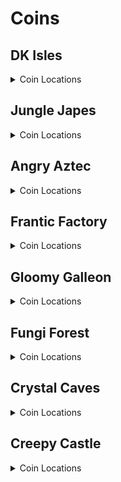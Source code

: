 # Coins 

## DK Isles
<details>
<summary>Coin Locations</summary>

<details>
<summary>Training Grounds</summary>

| Name | Amount | Logic |
| ---- | ------ | ----- |
| Around tree by training barrels | 4 |  | 
| On left treetop by Cranky's | 2 |  | 
| On right treetop by Cranky's | 2 |  | 
| On cliff top by Cranky's | 3 |  | 
| Bottom of the pool | 3 | l.swim | 
| Banana hoard | 4 | l.vines or l.CanMoonkick() | 
| Rear Tunnel | 3 |  | 
</details>
<details>
<summary>Treehouse</summary>

| Name | Amount | Logic |
| ---- | ------ | ----- |
| In tire in DK's house | 2 |  | 
| By the door in DK's house | 3 |  | 
</details>
<details>
<summary>Isles</summary>

| Name | Amount | Logic |
| ---- | ------ | ----- |
| On beach, in corner by path to Aztec lobby | 3 |  | 
| In water below waterfall | 5 | l.swim | 
| On top of tree between Japes Lobby and Fungi cannon | 3 |  | 
| On slope on path to Aztec lobby | 3 |  | 
| At the bottom of Aztec steps | 5 |  | 
| In little alcove in DK's ear in front of Aztec lobby | 3 |  | 
| On top of Aztec lobby | 4 |  | 
| On top of K. Lumsy's prison | 4 | ( (l.hasMoveSwitchsanity(Switches.IslesMonkeyport) and ((l.istiny and l.twirl) or (l.settings.damage_amount != DamageAmount.ohko))) or ((l.settings.open_lobbies or Events.GalleonKeyTurnedIn in l.Events) and Events.IslesDiddyBarrelSpawn in l.Events and l.isdiddy and l.jetpack) or ( (l.settings.open_lobbies or Events.AztecKeyTurnedIn in l.Events) and (l.isdonkey and l.settings.krusha_kong != Kongs.donkey and (l.settings.damage_amount != DamageAmount.ohko)) or (l.istiny and l.twirl) ) ) | 
| On top of Fungi lobby | 3 |  | 
| Hanging off the edge behind Fungi lobby | 3 |  | 
| Around palm tree on lone fairy island | 5 |  | 
| By main warps | 5 |  | 
| Back of Fairy Isle | 3 |  | 
| Back of Krem Isle, near propellors | 3 |  | 
| Behind pillar on path to Factory lobby | 3 |  | 
| Around pillar behind Factory lobby | 5 |  | 
| To the right of the staircase to Factory lobby | 3 |  | 
| Around Saxophone pad | 4 |  | 
</details>
<details>
<summary>Banana Fairy Room</summary>

| Name | Amount | Logic |
| ---- | ------ | ----- |
| On lilypads in front pools | 4 |  | 
| On lilypads in back pools | 4 |  | 
</details>
<details>
<summary>Isles Snide Room</summary>

| Name | Amount | Logic |
| ---- | ------ | ----- |
| To the right of Snide's | 3 |  | 
| To the left of Snide's | 3 |  | 
</details>
<details>
<summary>KLumsy</summary>

| Name | Amount | Logic |
| ---- | ------ | ----- |
| Around a candle to the left | 4 |  | 
| Around a candle to the right | 4 |  | 
</details>
<details>
<summary>Jungle Japes Lobby</summary>

| Name | Amount | Logic |
| ---- | ------ | ----- |
| Next to Japes lobby entrance | 3 |  | 
| Next to a torch on the left | 3 |  | 
</details>
<details>
<summary>Angry Aztec Lobby</summary>

| Name | Amount | Logic |
| ---- | ------ | ----- |
| Around the front pillar | 4 |  | 
| Around the back pillar | 4 |  | 
| On the left stairs | 3 |  | 
| In the back room (left) | 3 | l.hasMoveSwitchsanity(Switches.IslesAztecLobbyFeather, False) or l.phasewalk | 
| In the back room (right) | 3 | l.hasMoveSwitchsanity(Switches.IslesAztecLobbyFeather, False) or l.phasewalk | 
</details>
<details>
<summary>Frantic Factory Lobby</summary>

| Name | Amount | Logic |
| ---- | ------ | ----- |
| In tag barrel corner | 3 |  | 
| On top level in corner | 3 | ((l.grab and l.donkey) or (l.advanced_platforming and (l.isdiddy or l.istiny or l.ischunky))) | 
| On top level at the end | 3 | ((l.grab and l.donkey) or (l.advanced_platforming and (l.isdiddy or l.istiny or l.ischunky))) | 
</details>
<details>
<summary>Gloomy Galleon Lobby</summary>

| Name | Amount | Logic |
| ---- | ------ | ----- |
| In water on left side | 3 |  | 
| On left side | 3 |  | 
| On right side | 3 |  | 
| Around golden banana | 3 | l.swim and ((l.mini and l.twirl and l.tiny and l.CanSlamSwitch(Levels.GloomyGalleon, 2) and l.chunky) or l.CanPhaseswim()) and (not l.IsLavaWater() or l.Melons >= 3) | 
</details>
<details>
<summary>Fungi Forest Lobby</summary>

| Name | Amount | Logic |
| ---- | ------ | ----- |
| On wooden box | 3 |  | 
| On flour bag | 2 |  | 
| On metal box | 3 |  | 
| In corner by B. Locker | 3 |  | 
</details>
<details>
<summary>Crystal Caves Lobby</summary>

| Name | Amount | Logic |
| ---- | ------ | ----- |
| Around blue switch | 4 |  | 
| Beyond wall to lava GB | 3 | (l.punch and l.chunky) or l.phasewalk or l.ledgeclip | 
| Around Lanky blueprint room | 5 | (l.punch and l.chunky) or l.phasewalk or l.ledgeclip | 
| Near left ledge | 3 |  | 
</details>
<details>
<summary>Creepy Castle Lobby</summary>

| Name | Amount | Logic |
| ---- | ------ | ----- |
| Around entrance | 5 |  | 
| In alcove to the right | 2 |  | 
| In alcove to the left | 2 |  | 
| On top of center piece | 3 | l.chunky and l.barrels and l.islanky and l.balloon | 
| On wooden posts | 2 |  | 
</details>
<details>
<summary>Hideout Helm Lobby</summary>

| Name | Amount | Logic |
| ---- | ------ | ----- |
| Around Gorilla Gone pad | 4 |  | 
</details>
</details>

## Jungle Japes
<details>
<summary>Coin Locations</summary>

<details>
<summary>Jungle Japes</summary>

| Name | Amount | Logic |
| ---- | ------ | ----- |
| Next to the DK portal | 3 |  | 
| Next to the bush to the right | 3 |  | 
| Next to the bush to the left | 3 |  | 
| In the first tunnel to the left | 3 |  | 
| In the Diddy GB cave room around a torch | 3 |  | 
| In the first tunnel past peanut gate to the left | 3 |  | 
| Around far W1 | 3 |  | 
| Around low W2 | 3 |  | 
| Against wall near W1 and W2 | 3 |  | 
| Against wall between W1W2 and underground | 3 |  | 
| Around Chunky underground entrance | 4 |  | 
| In corner behind W3 beehive side | 3 |  | 
| Against wall across from DK's kasplat alcove | 3 |  | 
| Against wall across from Tiny's kasplat alcove | 3 |  | 
| In front of each feather switch | 2 |  | 
| Around W5 in beehive area | 4 |  | 
| On left log in beehive area | 5 |  | 
| On right log in beehive area | 5 |  | 
| To the right of the beehive | 3 |  | 
| To the left of the beehive | 3 |  | 
| Beehive area around front big tree | 4 |  | 
| Beehive area around left big tree | 4 |  | 
| Beehive area around back big tree | 4 |  | 
| Beehive area around right big tree | 4 |  | 
| On riverbed near tag barrel | 3 | l.swim | 
| In front of Tiny's caged GB | 3 |  | 
| Against wall to the right near Painting room | 3 |  | 
| In corner behind W3 painting room side | 3 |  | 
| Around middle tree tag barrel side | 4 |  | 
| In front of Diddy's caged GB | 3 |  | 
| Around tree in front of Snide's | 4 |  | 
| In front of Chunky's caged GB | 3 |  | 
| On slope between Snide's and mountain | 5 |  | 
| Behind melon crate | 3 |  | 
| On slope between mountain and Diddy cage | 3 |  | 
| Around tree in front of Diddy's cage | 4 |  | 
| In front of T&S portal near Diddy kasplat | 3 |  | 
| In pit near Diddy kasplat | 3 |  | 
| Around tunnel W4 | 3 |  | 
| Around small torch in W4 tunnel | 4 |  | 
| Around small torch near Lanky kasplat | 3 |  | 
| Against right wall in Lanky kasplat room | 3 |  | 
| Against left wall in Lanky kasplat room | 3 |  | 
| On top of right slippery slope | 3 | l.handstand | 
| Around Tiny hut | 4 |  | 
| Around Lanky hut | 4 |  | 
| Around Donkey hut | 4 |  | 
| Around Diddy hut | 4 |  | 
| Around Cranky W4 | 3 |  | 
| Around far tree in Cranky area | 4 |  | 
| In front of Rambi gate | 4 |  | 
| Around melon crate in boulder room | 3 |  | 
| Around torch near fairy room | 3 |  | 
| Around torch in fairy room | 3 |  | 
| Left side of fairy room | 4 |  | 
| Right side of fairy room | 3 |  | 
| Around torch in the middle of fairy room on water surface | 4 |  | 
| Near entrance portal | 3 |  | 
| Main Area Underwater (1) | 3 | l.swim | 
| Around the Baboon Blast Pad | 3 | l.vines or l.CanMoonkick() | 
| Start of first tunnel | 3 |  | 
| Diddy Cavern (1) | 3 |  | 
| Fairy Pool | 5 | l.swim | 
| Near Rambi Box | 3 | l.hasMoveSwitchsanity(Switches.JapesRambi, False) or l.phasewalk | 
| Diddy Cavern (2) | 3 |  | 
| Near Diddy Kasplat | 3 |  | 
| Near Tiny Kasplat | 3 |  | 
| In between the vines near Diddy Kasplat | 1 | l.vines | 
| Near DK Kasplat | 3 |  | 
| Cannon Path | 2 |  | 
| Near Lanky Kasplat | 3 |  | 
| Main Area Underwater (2) | 2 | l.swim | 
| Main Area Underwater (3) | 3 | l.swim | 
| Behind the stump | 3 |  | 
| On top of the mountain | 5 |  | 
| Near Snide's HQ | 5 |  | 
</details>
<details>
<summary>Japes Under Ground</summary>

| Name | Amount | Logic |
| ---- | ------ | ----- |
| Right side towards the end of the cave | 3 |  | 
| Left side towards the end of the cave | 3 |  | 
| Around center platform | 3 |  | 
| Behind Entrance Cannon | 3 |  | 
| Near Underground Reward | 3 | (l.vines and l.pineapple and l.ischunky) or l.phasewalk | 
</details>
<details>
<summary>Japes Lanky Cave</summary>

| Name | Amount | Logic |
| ---- | ------ | ----- |
| Next to entrance | 3 |  | 
| On Pegs | 2 |  | 
</details>
<details>
<summary>Japes Mountain</summary>

| Name | Amount | Logic |
| ---- | ------ | ----- |
| On right minecart near entrance | 3 |  | 
| In treadmills room front left corner | 2 | l.CanSlamSwitch(Levels.JungleJapes, 1) or l.phasewalk | 
| On coal pile in second room | 1 |  | 
| Behind a barrel near the HI-LO Machine | 1 | (l.charge and l.isdiddy) or l.phasewalk | 
| Under the Conveyors | 1 | (l.CanSlamSwitch(Levels.JungleJapes, 1) and l.isdiddy) or l.phasewalk | 
| On the bridge | 1 |  | 
| On a coal stack | 1 |  | 
</details>
<details>
<summary>Japes Tiny Hive</summary>

| Name | Amount | Logic |
| ---- | ------ | ----- |
| Behind Door 1 | 2 |  | 
| Around final room | 4 | l.CanSlamSwitch(Levels.JungleJapes, 1) or l.phasewalk or l.generalclips | 
| Behind Door 2 | 2 | ((l.CanSlamSwitch(Levels.JungleJapes, 1) and (l.saxophone or l.oranges)) or l.phasewalk or l.generalclips) and l.istiny | 
</details>
<details>
<summary>Japes Baboon Blast</summary>

| Name | Amount | Logic |
| ---- | ------ | ----- |
| Between cannons in the Baboon Blast Course | 2 |  | 
</details>
</details>

## Angry Aztec
<details>
<summary>Coin Locations</summary>

<details>
<summary>Angry Aztec</summary>

| Name | Amount | Logic |
| ---- | ------ | ----- |
| In front of Chunky vase room door | 3 |  | 
| In front of Donkey kasplat room door | 3 |  | 
| Left side across the sand from Candy's store | 3 |  | 
| Right side of Candy's store | 3 |  | 
| Next to quicksand close to llama cage | 3 |  | 
| On gentle slope of llama cage | 4 |  | 
| Around Oasis W1 | 3 |  | 
| Each side of Tiny Temple stairs | 4 |  | 
| Behind guitar door | 2 |  | 
| On boulder switch | 4 |  | 
| Right side of Cranky's | 2 |  | 
| Against wall near Chunky bonus GB | 3 |  | 
| In shady corner to the right of Llama temple | 3 |  | 
| Around W4 by other warps | 3 |  | 
| Around W3 by warps | 3 |  | 
| Around rocketbarrel | 4 |  | 
| By quicksand near tower | 3 |  | 
| Behind tower | 3 |  | 
| On ramps on stairs leading to tower | 4 |  | 
| Middle of Snide's platform | 3 |  | 
| On corner of path near Snide's tag barrel | 3 |  | 
| Left wall by Funky's | 4 |  | 
| Left corner near quicksand by Llama temple | 3 |  | 
| Left of Llama temple stairs | 3 |  | 
| Right of Llama temple stairs | 3 |  | 
| Front of 5 door temple | 3 |  | 
| Top of 5 door temple side stairs | 2 |  | 
| On roof of 5 door temple | 3 | l.jetpack | 
| On roof of Llama Temple | 4 | l.jetpack | 
| Around far W5 | 4 |  | 
| Near Cranky's Lab | 4 |  | 
| Outside Funky's | 5 |  | 
| Around Oasis Warp 2 | 5 |  | 
| Under Snide's HQ Tag Barrel | 3 |  | 
| On posts near Llama | 2 |  | 
| At the end of the quicksand tunnel | 4 |  | 
| Around the Giant Boulder | 3 |  | 
| Around the Bonus Barrel Cage | 4 |  | 
| Vines near Snide's HQ | 4 | l.vines | 
| Around Hunky Chunky Barrel | 3 |  | 
| Behind 5-Door Temple | 3 |  | 
| Under Oasis Tag | 4 |  | 
| Around Totem W5 | 5 |  | 
| Around Tiny Temple | 4 |  | 
| Blueprint Cavern | 3 | (l.hasMoveSwitchsanity(Switches.AztecBlueprintDoor, False) or l.phasewalk) and ((l.strongKong and l.isdonkey) or (l.twirl and l.istiny)) | 
</details>
<details>
<summary>Aztec Baboon Blast</summary>

| Name | Amount | Logic |
| ---- | ------ | ----- |
| Inside the Baboon Blast Course | 3 |  | 
</details>
<details>
<summary>Aztec Chunky5DTemple</summary>

| Name | Amount | Logic |
| ---- | ------ | ----- |
| First Switch | 1 |  | 
| On torches | 2 | (l.pineapple and l.ischunky) or l.phasewalk | 
| On stairs | 3 | (l.pineapple and l.ischunky) or l.phasewalk | 
| Around the temple | 4 | (l.pineapple and l.ischunky) or l.phasewalk | 
</details>
<details>
<summary>Aztec Diddy5DTemple</summary>

| Name | Amount | Logic |
| ---- | ------ | ----- |
| Behind some pillars | 4 | (l.peanut and l.isdiddy) or l.phasewalk | 
| Dead Ends | 2 | (l.peanut and l.isdiddy) or l.phasewalk | 
</details>
<details>
<summary>Aztec Donkey5DTemple</summary>

| Name | Amount | Logic |
| ---- | ------ | ----- |
| Final pathway | 4 | (l.coconut and l.isdonkey) or l.phasewalk | 
| Near 2nd Switch | 2 | (l.coconut and l.isdonkey) or l.phasewalk | 
</details>
<details>
<summary>Aztec Lanky5DTemple</summary>

| Name | Amount | Logic |
| ---- | ------ | ----- |
| Starting Staircase | 2 | (l.grape and l.islanky) or l.phasewalk | 
| Final Corridors | 2 | (l.grape and l.islanky) or l.phasewalk | 
</details>
<details>
<summary>Aztec Tiny5DTemple</summary>

| Name | Amount | Logic |
| ---- | ------ | ----- |
| Fairy Side Room | 4 | (l.feather and l.istiny and l.mini) or l.phasewalk | 
| Other Side Room | 4 | (l.feather and l.istiny and l.mini) or l.phasewalk | 
| Under Feather Switches and at Dead Ends | 1 |  | 
| Under Feather Switches and at Dead Ends | 2 | (l.feather and l.istiny) or l.phasewalk | 
</details>
<details>
<summary>Aztec Llama Temple</summary>

| Name | Amount | Logic |
| ---- | ------ | ----- |
| Left Bannister | 5 |  | 
| Right Bannister | 5 |  | 
| Matching Game Room | 3 | (l.grape and l.islanky) or l.phasewalk | 
| Around the right lava room platform | 4 | (l.CanSlamSwitch(Levels.AngryAztec, 1) or (l.twirl and l.advanced_platforming)) and l.istiny | 
| Around the left lava room platform | 4 | (l.CanSlamSwitch(Levels.AngryAztec, 1) or (l.twirl and l.advanced_platforming)) and l.istiny | 
| Around Instrument Pad | 5 |  | 
| Near Tag Barrel | 3 |  | 
| Matching Game Room Vines | 2 | ((l.grape and l.islanky) or l.phasewalk) and l.vines | 
</details>
<details>
<summary>Aztec Tiny Temple</summary>

| Name | Amount | Logic |
| ---- | ------ | ----- |
| Around the torch in the starting area | 4 |  | 
| On frog ledge | 2 |  | 
| Around Lanky Pedestal | 8 |  | 
| On KONG Letters | 4 |  | 
| Underwater tunnels | 3 |  | 
| On Diddy's Guitar Pad | 1 | l.CanSlamSwitch(Levels.AngryAztec, 1) and l.isdiddy and l.peanut | 
| Around the Upper Lanky Pedestal | 4 |  | 
| Starting Corner (1) | 3 |  | 
| Starting Corner (2) | 3 |  | 
| Near Kong Cage | 5 |  | 
</details>
</details>

## Frantic Factory
<details>
<summary>Coin Locations</summary>

<details>
<summary>Frantic Factory</summary>

| Name | Amount | Logic |
| ---- | ------ | ----- |
| Near Portal | 4 |  | 
| Behind Lobby W1 | 2 |  | 
| Behind Lobby W2 | 2 |  | 
| On the Clock | 3 |  | 
| Around Lobby W3 | 3 |  | 
| Around the doorways in the Lobby | 4 |  | 
| Top window to Production Room | 3 |  | 
| Down Hatch | 3 |  | 
| Bottom of the Hatch Pole | 3 |  | 
| Corner of tunnel to Production Room | 3 |  | 
| On low boxes in lower Production Room | 4 |  | 
| On a pipe in lower Production Room | 3 |  | 
| On the spinning section in Lower Production Room | 4 |  | 
| On the boxes at the top of production Room | 2 |  | 
| Around the production room Simian Spring pad | 4 |  | 
| On various boxes around Production Room | 4 |  | 
| On the archway to Storage Room | 3 |  | 
| Around the BBlast pad | 4 |  | 
| Inbetween the storage room boxes | 2 |  | 
| Behind a storage room box | 1 |  | 
| On boxes near Cranky's Lab | 3 |  | 
| On boxes near Candy's Music Shop | 2 |  | 
| Behind some boxes near Cranky's | 1 |  | 
| Around the top of the pole to Arcade | 6 |  | 
| Arcade Room Poles | 4 |  | 
| On top of the Arcade Machine | 2 |  | 
| Snide Window | 3 |  | 
| Above the pole to Block Tower Room | 6 |  | 
| Behind some elevator blocks (1) | 3 |  | 
| On a box in Testing Room | 2 |  | 
| On some boxes near Funky's | 3 |  | 
| On block tower (1) | 3 | l.spring and l.isdiddy | 
| On block tower (2) | 3 | l.spring and l.isdiddy | 
| Near dartboard entry | 5 |  | 
| In Dartboard Mini Tunnel | 2 | (l.istiny and l.mini) or l.phasewalk | 
| In Dartboard Room | 4 | (l.istiny and l.mini) or l.phasewalk | 
| On the archway to R&D | 3 | (l.balloon or l.advanced_platforming) and l.islanky | 
| On the number game board | 4 |  | 
| Behind some elevator blocks (2) | 3 |  | 
| Around a light in R&D | 3 |  | 
| On a ledge in R&D | 4 |  | 
| In Piano Room | 3 | (l.trombone and l.islanky) or l.CanAccessRNDRoom() | 
| In Diddy R&D Room | 3 | (l.guitar and l.isdiddy) or l.CanAccessRNDRoom() | 
| In Chunky R&D Room | 4 | (l.punch and l.triangle and l.ischunky) or l.CanAccessRNDRoom() | 
| In Car Race Lobby | 6 |  | 
| On Power Shed Platform | 5 |  | 
| On spring small ledge | 3 | (l.spring and l.isdiddy) or l.phasewalk | 
| Around Snide's HQ W3 | 3 |  | 
| On steps near Block Tower | 3 |  | 
| Outside R&D Window | 3 |  | 
| Around Storage W1 | 5 |  | 
| Lower Production Room Window | 3 |  | 
| Above chute to Power Shed | 5 |  | 
| Around Hatch | 5 |  | 
| Around Tiny's Kasplat | 5 |  | 
| Around pole to Block Tower Room | 5 |  | 
| Above pole to Snide's HQ | 5 |  | 
| Around high W4 | 5 |  | 
| Below pole to R&D | 5 |  | 
| Above pole to R&D | 5 |  | 
| On elevators to upper production room | 3 |  | 
| Behind a box in Block Tower room | 4 |  | 
| Alcoves in Block Tower Room | 4 |  | 
| Around the spinning section in Production Room | 4 |  | 
| Under a grate in R&D | 4 | (l.grab and l.donkey) or l.CanAccessRNDRoom() | 
| Near Number Game | 3 |  | 
| Around Arcade Tunnel Bonus | 3 | (l.punch and l.ischunky) or l.phasewalk | 
| On boxes to Candy and Cranky | 3 |  | 
| Near Tiny Twirl Bonus | 3 | l.istiny and l.twirl | 
</details>
<details>
<summary>Factory Tiny Race</summary>

| Name | Amount | Logic |
| ---- | ------ | ----- |
| In Car Race | 3 |  | 
</details>
<details>
<summary>Factory Crusher</summary>

| Name | Amount | Logic |
| ---- | ------ | ----- |
| In the Crusher Room near the GB | 4 | (l.strongKong and l.isdonkey) or l.generalclips | 
| Crusher Start | 3 |  | 
</details>
<details>
<summary>Factory Power Hut</summary>

| Name | Amount | Logic |
| ---- | ------ | ----- |
| Inside the Power Hut | 3 |  | 
| On top of doorway | 1 |  | 
</details>
</details>

## Gloomy Galleon
<details>
<summary>Coin Locations</summary>

<details>
<summary>Gloomy Galleon</summary>

| Name | Amount | Logic |
| ---- | ------ | ----- |
| Corner of Lanky Slam Switch | 3 |  | 
| Around near W1 | 4 |  | 
| Around near W2 | 4 |  | 
| On top of GB Chest | 3 |  | 
| On top of headphones chest | 3 |  | 
| On top of fairy chest | 3 |  | 
| Around crossroads tag barrel | 4 |  | 
| On broken ship near Cranky's | 5 |  | 
| On Broken Ship railings | 6 |  | 
| Around Tiny's Kasplat | 6 |  | 
| Around the T&S Portal near Cranky | 2 |  | 
| Underneath Cranky's | 5 | (l.punch and l.chunky) or l.phasewalk or l.CanSkew(False) | 
| In the corner of the main room | 3 |  | 
| Near Tiny's Slam Switch | 3 |  | 
| Around 5-Door Ship Exterior | 4 |  | 
| Above W4 Platform | 4 |  | 
| Near the 2-Door Ship | 2 |  | 
| Above Candy's Platform | 4 |  | 
| Seal Race Entrance | 2 | Events.WaterRaised in l.Events | 
| Mech Fish Grate | 4 |  | 
| Near BBlast Pad | 4 |  | 
| Around DK's slam switch | 4 |  | 
| Around Lighthouse W5 | 4 |  | 
| Snide Alcove Edge | 5 |  | 
| Blueprint Water Alcove | 5 |  | 
| Lighthouse Underwater corner (Circle) | 3 |  | 
| Lighthouse Underwater corner (Stack) | 4 |  | 
| Mermaid Palace Roof | 2 |  | 
| On Mermaid Palace Shells | 5 |  | 
| Behind Enguarde Door | 3 | Events.LighthouseEnguarde in l.Events or l.CanPhaseswim() | 
| On Rafter near Funky's | 4 | Events.WaterRaised in l.Events or l.CanMoonkick() | 
| Around Cranky's Lab | 5 |  | 
| Tunnel to Chests Area | 3 |  | 
| Around Cactus | 4 |  | 
| On Seal Cage | 3 | l.jetpack and l.isdiddy | 
| Around Lighthouse W1 | 3 |  | 
| Behind Cannon Game Room gate | 3 |  | 
| Under Lighthouse Enguarde Crate | 3 |  | 
| Cannon Game Room Corner | 3 |  | 
| Inside Shipyard Chest (1) | 3 | Events.ShipyardEnguarde in l.Events or l.CanPhaseswim() | 
| Inside Shipyard Chest (2) | 3 | Events.ShipyardEnguarde in l.Events or l.CanPhaseswim() | 
| Inside Shipyard Chest (3) | 3 | Events.ShipyardEnguarde in l.Events or l.CanPhaseswim() | 
| Inside Shipyard Chest (4) | 3 | Events.ShipyardEnguarde in l.Events or l.CanPhaseswim() | 
| Around Cactus Top | 5 |  | 
| Under Mermaid Tag Barrel | 5 |  | 
| Down the deep hole | 3 |  | 
</details>
<details>
<summary>Galleon Sick Bay</summary>

| Name | Amount | Logic |
| ---- | ------ | ----- |
| Behind the Cannon | 1 |  | 
| In the corner before the grate | 3 |  | 
| On Barrels near the spinning totem | 3 | (l.punch and l.ischunky) or l.phasewalk | 
</details>
<details>
<summary>Galleon Lighthouse</summary>

| Name | Amount | Logic |
| ---- | ------ | ----- |
| Lighthouse Entry | 4 |  | 
| Lighthouse Climb (1) | 3 |  | 
| Lighthouse Climb (2) | 3 |  | 
| Top of Lighthouse | 2 |  | 
</details>
<details>
<summary>Galleon Mechafish</summary>

| Name | Amount | Logic |
| ---- | ------ | ----- |
| Near Pillars | 6 |  | 
</details>
<details>
<summary>Galleon Mermaid Room</summary>

| Name | Amount | Logic |
| ---- | ------ | ----- |
| On fork in Mermaid Room | 1 |  | 
| In the corner | 3 |  | 
</details>
<details>
<summary>Galleon Seal Race</summary>

| Name | Amount | Logic |
| ---- | ------ | ----- |
| Seal Race Start | 2 |  | 
</details>
<details>
<summary>Galleon5DShip Diddy Lanky Chunky</summary>

| Name | Amount | Logic |
| ---- | ------ | ----- |
| Above Diddy Cannons | 2 |  | 
| On Diddy Barrel | 2 |  | 
| On Lanky Barrel | 2 |  | 
| On Lanky Bench | 2 |  | 
| Near Chunky Boxes | 3 |  | 
| Under Lanky Bench | 3 |  | 
| Near Chunky Treasure Chest | 3 |  | 
</details>
<details>
<summary>Galleon5DShip DKTiny</summary>

| Name | Amount | Logic |
| ---- | ------ | ----- |
| Corner of DK Bonus Room | 3 |  | 
| Bed in DK Ship | 3 |  | 
| On boxes near bed | 2 |  | 
| At a dead end | 3 |  | 
</details>
<details>
<summary>Galleon2DShip</summary>

| Name | Amount | Logic |
| ---- | ------ | ----- |
| Corner of Tiny Entrance | 3 |  | 
| Corners of Tiny's Main Room | 3 |  | 
| Start of Lanky's Room | 2 |  | 
| In various chests | 4 |  | 
</details>
<details>
<summary>Galleon Submarine</summary>

| Name | Amount | Logic |
| ---- | ------ | ----- |
| Behind the desk | 3 |  | 
| In the corner | 3 |  | 
</details>
<details>
<summary>Galleon Treasure Chest</summary>

| Name | Amount | Logic |
| ---- | ------ | ----- |
| Around the keyhole | 4 |  | 
| On the coin floor | 4 |  | 
</details>
<details>
<summary>Galleon Baboon Blast</summary>

| Name | Amount | Logic |
| ---- | ------ | ----- |
| In the Baboon Blast Course | 2 |  | 
</details>
</details>

## Fungi Forest
<details>
<summary>Coin Locations</summary>

<details>
<summary>Fungi Forest</summary>

| Name | Amount | Logic |
| ---- | ------ | ----- |
| Left of Green Tunnel | 3 |  | 
| Around apple dropoff zone | 6 |  | 
| Right of blue tunnel entry | 3 |  | 
| Around well stump | 4 |  | 
| On well roof edges | 3 | l.vines or l.CanMoonkick() or (l.jetpack and l.isdiddy) | 
| Mushroom Stem | 4 |  | 
| On Clock Pendulum | 3 |  | 
| On Clock Torches | 2 |  | 
| Level Entry | 3 |  | 
| On bouncy mushroom in clock area | 3 |  | 
| Left of pink tunnel | 1 |  | 
| Near bouncy mushroom tag in the Giant Mushroom area | 3 |  | 
| Around a torch in the outer Giant Mushroom area | 3 |  | 
| Above a patch of grass in the Giant Mushroom area | 3 |  | 
| On the pink tunnel rim on the Giant Mushroom side | 3 | l.jetpack and l.isdiddy | 
| Behind the lowest ladder in the Giant Mushroom area | 2 |  | 
| Around the lower platform in the Giant Mushroom Area | 6 |  | 
| Behind the second lowest ladder in the Giant Mushroom Area | 2 |  | 
| Above the second lowest ladder in the Giant Mushroom Area | 2 |  | 
| On the entryways to the 3 top rooms in the Giant Mushroom Area | 3 |  | 
| On the Giant Mushroom top | 12 | (l.jetpack and l.isdiddy) or (l.islanky and l.handstand) | 
| On the Rabbit Race roof | 5 |  | 
| Around the Saxophone pad | 4 |  | 
| On the stump at the start of the hollow tree area | 2 |  | 
| Around the shop in the Worm area | 4 |  | 
| Beanstalk Fence | 4 |  | 
| On the Green Tunnel Roof | 3 | l.twirl and l.istiny | 
| On a mushroom in the Worm Area | 4 |  | 
| On the waterwheel | 5 |  | 
| In the Snide's area | 4 | (l.TimeAccess(Regions.MillArea, Time.Day)) | 
| Near the entrance to the Dark Rafters | 4 |  | 
| Hanging off the mill roof | 3 |  | 
| In front of the mill in the air | 3 | l.balloon and l.islanky | 
| Behind the well exit | 3 |  | 
| Near the thornvine barn | 3 |  | 
| On Thorny Hedge | 3 | l.isdonkey and l.strongKong | 
| Around BBlast Pad | 3 |  | 
| Behind Clock | 3 |  | 
| On Mushroom near Mill far tag | 3 |  | 
| Around Crown Pad | 3 |  | 
| Around Tiny Kasplat | 5 |  | 
| On Mushroom near Dark Rafters Barn | 3 |  | 
| Behind Giant Mushroom | 3 |  | 
| Under Hollow Tree | 3 |  | 
| On Well | 3 | l.vines or l.CanMoonkick() or (l.jetpack and l.isdiddy) | 
| On Archway to Giant Mushroom Area | 3 | (l.twirl and l.istiny) or l.advanced_platforming | 
| Inside Hollow Tree night fence | 4 | l.jetpack and l.isdiddy and l.TimeAccess(Regions.HollowTreeArea, Time.Night) | 
| Near Beanstalk Mini Monkey Barrel | 3 |  | 
| On Mushroom near Mill Well Exit | 3 |  | 
| Behind Night Door in the Apple Area | 3 | l.TimeAccess(Regions.WormArea, Time.Night) | 
| On switch to face puzzle | 3 |  | 
| Behind Well Entrance | 3 |  | 
</details>
<details>
<summary>Forest Anthill</summary>

| Name | Amount | Logic |
| ---- | ------ | ----- |
| Around the cannon | 4 |  | 
</details>
<details>
<summary>Forest Winch Room</summary>

| Name | Amount | Logic |
| ---- | ------ | ----- |
| On flour bags | 3 |  | 
| Near the winch machine | 2 |  | 
</details>
<details>
<summary>Forest Rafters</summary>

| Name | Amount | Logic |
| ---- | ------ | ----- |
| On the torch at the start | 1 |  | 
| On various rafters | 4 | l.guitar and l.isdiddy | 
</details>
<details>
<summary>Forest Thornvine Barn</summary>

| Name | Amount | Logic |
| ---- | ------ | ----- |
| On the fence | 3 |  | 
| Behind some boxes | 3 |  | 
| Inside the trough | 3 |  | 
</details>
<details>
<summary>Forest Mill Front</summary>

| Name | Amount | Logic |
| ---- | ------ | ----- |
| On the levers | 3 | l.isdonkey and (l.CanSlamSwitch(Levels.FungiForest, 2) or l.phasewalk or l.generalclips) | 
| In front of the keg painting | 1 |  | 
| On support beams | 2 |  | 
| In the corner near the tag barrel | 3 |  | 
| In front of the Mini Monkey Hole | 3 |  | 
</details>
<details>
<summary>Forest Giant Mushroom</summary>

| Name | Amount | Logic |
| ---- | ------ | ----- |
| At the bottom of ramps | 4 |  | 
| At the dead ends at the bottom | 2 |  | 
| Under a pathway | 3 |  | 
</details>
<details>
<summary>Forest Mill Attic</summary>

| Name | Amount | Logic |
| ---- | ------ | ----- |
| Behind the starting box | 2 |  | 
| Behind a box | 3 |  | 
</details>
<details>
<summary>Forest Lanky Zingers Room</summary>

| Name | Amount | Logic |
| ---- | ------ | ----- |
| In the shadows | 3 |  | 
</details>
<details>
<summary>Forest Mill Back</summary>

| Name | Amount | Logic |
| ---- | ------ | ----- |
| On the question mark box | 4 |  | 
| Inside a keg | 1 | l.barrels | 
| On boxes near spider | 3 |  | 
| On various boxes | 3 |  | 
</details>
</details>

## Crystal Caves
<details>
<summary>Coin Locations</summary>

<details>
<summary>Crystal Caves</summary>

| Name | Amount | Logic |
| ---- | ------ | ----- |
| Near the DK Portal | 4 |  | 
| Crystal near level entry | 3 |  | 
| Behind the first ice wall | 2 | (l.punch and l.chunky) or l.phasewalk or l.CanPhaseswim() | 
| Around the lower thick pillar near Ice Castle | 5 |  | 
| Around Ice Castle Tag | 6 |  | 
| Ice Castle Battlements (1) | 4 | l.isdiddy or (l.islanky and (l.balloon or l.advanced_platforming)) or l.istiny | 
| Ice Castle Battlements (2) | 4 | l.isdiddy or (l.islanky and (l.balloon or l.advanced_platforming)) or l.istiny | 
| On stumps near Ice Castle | 3 |  | 
| Near the small boulder | 4 |  | 
| Under the bridge near the small boulder | 2 | l.jetpack and l.isdiddy | 
| Near DK's Kasplat | 4 |  | 
| Hanging off the ledge near Blueprint Cave | 6 |  | 
| Fences near Ice Castle | 4 |  | 
| Steps up to Cranky's Lab | 3 |  | 
| Around Giant Boulder Shield | 8 |  | 
| On a stalagmite | 1 |  | 
| Around a pillar in the boulder cave | 4 |  | 
| On a stalagmite in the bonus cave | 1 |  | 
| Around the entrance to the bonus cave | 4 |  | 
| On the 5-Door Igloo (Entrances) | 5 |  | 
| On the 5-Door Igloo (Center) | 6 |  | 
| Around the thin bananaport pillar | 4 |  | 
| Around the thick bananaport pillar | 4 |  | 
| On boxes near the 5-Door Cabin (1) | 3 |  | 
| On boxes near the 5-Door Cabin (2) | 3 |  | 
| Near the waterfall | 5 |  | 
| On the doorway to Rotating Room | 2 |  | 
| Outside the Sprint Cabin | 3 |  | 
| Near the Sprint Cabin Headphones | 5 |  | 
| On stalactite in the Giant Kosha area | 2 |  | 
| Back of Bonus Cave | 5 | Events.CavesW3bTagged in l.Events | 
| Gorilla Gone Cavern | 3 | (l.punch and l.chunky) or l.phasewalk or l.CanPhaseswim() | 
| Giant Boulder Cavern | 3 |  | 
| Giant Kosha Room | 3 |  | 
| In Snide's Cavern | 3 |  | 
| On Ice Castle | 4 | ((l.balloon or l.advanced_platforming) and l.islanky) or l.isdiddy or l.istiny | 
| Near Cabin Waterfall | 3 |  | 
| Behind Igloo Tag Barrel | 3 |  | 
| On Slope to Cranky | 3 |  | 
| Behind Spike near Igloo Area | 3 |  | 
| Near Headphones | 3 |  | 
| In water near Funky's | 3 |  | 
| Pillar near Ice Castle | 2 | (l.isdiddy and l.jetpack) or (l.istiny and l.twirl) | 
| Behind Caves Igloo W1 | 3 |  | 
| Entrance to Blueprint Cave | 3 |  | 
</details>
<details>
<summary>Caves Baboon Blast</summary>

| Name | Amount | Logic |
| ---- | ------ | ----- |
| On the path to the first hoop | 3 |  | 
| In Baboon Blast Course | 3 |  | 
</details>
<details>
<summary>Caves Lanky Race</summary>

| Name | Amount | Logic |
| ---- | ------ | ----- |
| On the torches at the start of the beetle race | 3 |  | 
| In the window in the Caves Beetle Race | 1 |  | 
</details>
<details>
<summary>Caves Frozen Castle</summary>

| Name | Amount | Logic |
| ---- | ------ | ----- |
| Near the Ice Tomato chair | 2 |  | 
| On Board | 2 |  | 
</details>
<details>
<summary>Caves Chunky Igloo</summary>

| Name | Amount | Logic |
| ---- | ------ | ----- |
| Inside the Chunky Igloo TNT | 1 |  | 
</details>
<details>
<summary>Caves Diddy Igloo</summary>

| Name | Amount | Logic |
| ---- | ------ | ----- |
| On the barrels in Diddy Igloo | 6 |  | 
</details>
<details>
<summary>Caves Donkey Igloo</summary>

| Name | Amount | Logic |
| ---- | ------ | ----- |
| At the back of Donkey Igloo | 4 |  | 
</details>
<details>
<summary>Caves Lanky Igloo</summary>

| Name | Amount | Logic |
| ---- | ------ | ----- |
| On some platforms in Lanky Igloo | 2 |  | 
</details>
<details>
<summary>Caves Tiny Igloo</summary>

| Name | Amount | Logic |
| ---- | ------ | ----- |
| On the swords in Tiny Igloo | 2 |  | 
</details>
<details>
<summary>Caves Lanky Cabin</summary>

| Name | Amount | Logic |
| ---- | ------ | ----- |
| Near books in Lanky Cabin | 2 |  | 
</details>
<details>
<summary>Caves Rotating Cabin</summary>

| Name | Amount | Logic |
| ---- | ------ | ----- |
| In the corners of Rotating Room | 4 |  | 
</details>
<details>
<summary>Caves Chunky Cabin</summary>

| Name | Amount | Logic |
| ---- | ------ | ----- |
| On the targets in Chunky Cabin | 3 |  | 
</details>
<details>
<summary>Caves Diddy Lower Cabin</summary>

| Name | Amount | Logic |
| ---- | ------ | ----- |
| On the corners of the center platform in Diddy Lower Cabin | 4 |  | 
| In Corner Platforms | 4 |  | 
</details>
<details>
<summary>Caves Diddy Upper Cabin</summary>

| Name | Amount | Logic |
| ---- | ------ | ----- |
| In front of the pictures in Diddy Upper Cabin | 3 | l.jetpack and (l.guitar or l.oranges) and l.isdiddy and l.spring | 
</details>
<details>
<summary>Caves Donkey Cabin</summary>

| Name | Amount | Logic |
| ---- | ------ | ----- |
| In between the holes in Donkey Cabin | 3 |  | 
| Above holes | 2 |  | 
</details>
<details>
<summary>Caves Tiny Cabin</summary>

| Name | Amount | Logic |
| ---- | ------ | ----- |
| Around Tiny Cabin Interior | 3 |  | 
</details>
</details>

## Creepy Castle
<details>
<summary>Coin Locations</summary>

<details>
<summary>Creepy Castle</summary>

| Name | Amount | Logic |
| ---- | ------ | ----- |
| Near DK Portal | 4 |  | 
| Starting pool | 3 |  | 
| Near Low Tag Barrel | 4 |  | 
| High tree at the back of Castle | 4 |  | 
| Above a gravestone near lower tunnel entry | 3 |  | 
| Outside lower tunnel entry | 4 |  | 
| Above retracting platforms | 2 |  | 
| On a post near the upper tunnel rear entry | 3 | l.jetpack and l.isdiddy | 
| On a series of posts near upper Warp 2 | 4 |  | 
| Near the wobbly bridge near upper Warp 2 | 2 |  | 
| Hanging off the edge near Cranky's | 4 |  | 
| Near Museum Entrance | 2 |  | 
| Near Trash Can | 2 |  | 
| On the library cloud | 3 |  | 
| Around the edge near Library entrance | 8 |  | 
| Top of Castle | 2 |  | 
| Under Museum Entrance Platform | 2 |  | 
| Outside Greenhouse | 3 |  | 
| Around Castle Tree exterior | 3 | l.jetpack and l.isdiddy | 
| Around Tiny Kasplat | 3 |  | 
| Around upper W2 | 3 |  | 
| On thin tree near the Tree entrance | 2 |  | 
| Behind Grave (1) | 3 |  | 
| Hanging off ledge near Castle Tree entrance | 3 |  | 
| Behind Grave (2) | 3 |  | 
| On tree near Crypt Entrance | 2 |  | 
| On Drawbridge | 4 | l.jetpack and l.isdiddy | 
| Above Window | 2 | l.jetpack and l.isdiddy | 
</details>
<details>
<summary>Castle Ballroom</summary>

| Name | Amount | Logic |
| ---- | ------ | ----- |
| Ballroom Wall Torches | 2 |  | 
| Ballroom Post Torches | 4 |  | 
| Around the tiled Ballroom floor | 4 |  | 
| Ballroom K. Rool Banners | 6 | l.jetpack and l.isdiddy | 
| Around Monkeyport Pad | 3 |  | 
</details>
<details>
<summary>Castle Dungeon</summary>

| Name | Amount | Logic |
| ---- | ------ | ----- |
| Dungeon Buckets | 3 |  | 
| Dungeon - Behind Gate (1) | 2 | l.punch and l.chunky or l.phasewalk | 
| Dungeon - Behind Gate (2) | 2 | l.punch and l.chunky or l.phasewalk | 
| Dungeon - Behind Gate (3) | 2 | l.punch and l.chunky or l.phasewalk | 
| Donkey's Dungeon Room | 4 | l.CanSlamSwitch(Levels.CreepyCastle, 3) or l.phasewalk | 
| Diddy's Dungeon Room | 4 | l.CanSlamSwitch(Levels.CreepyCastle, 3) and l.scope and l.peanut and l.vines | 
| Around Donkey Switch | 4 |  | 
| Inside punchable grate | 3 | (l.punch and l.chunky) or l.phasewalk | 
| Above the acid in Lanky's Room | 3 | (l.CanSlamSwitch(Levels.CreepyCastle, 3) or l.phasewalk) and l.islanky and l.trombone and l.balloon | 
</details>
<details>
<summary>Castle Shed</summary>

| Name | Amount | Logic |
| ---- | ------ | ----- |
| Shed Interior Corners | 4 |  | 
| Around punch box | 4 |  | 
</details>
<details>
<summary>Castle Lower Cave</summary>

| Name | Amount | Logic |
| ---- | ------ | ----- |
| Lower Cave hallway start | 4 |  | 
| Lower Cave Melon Crate | 4 |  | 
| Lower Cave Torch Pillar | 1 |  | 
| Near Funky | 2 |  | 
| Near Crypt Entrance | 4 |  | 
| On Crypt Skull | 1 |  | 
| Around the mausoleum entrance | 4 |  | 
| Near the Crypt Staircase | 3 |  | 
</details>
<details>
<summary>Castle Crypt</summary>

| Name | Amount | Logic |
| ---- | ------ | ----- |
| On Wall Torch | 2 |  | 
| On Diddy Coffin | 4 | (l.peanut or l.phasewalk or l.generalclips) and l.isdiddy | 
| On incorrect Minecart levers | 3 | (l.coconut or l.phasewalk) and l.isdonkey | 
| Inside Chunky's Coffin | 4 | (((l.pineapple or l.generalclips) and l.Slam) or l.phasewalk) and l.ischunky | 
| Inside Chunky Coffins | 3 | (l.pineapple and l.ischunky and l.punch) or l.phasewalk or l.generalclips | 
| Inside Diddy Coffins | 3 | (l.peanut and l.isdiddy and l.charge) or l.phasewalk or l.generalclips | 
</details>
<details>
<summary>Castle Mausoleum</summary>

| Name | Amount | Logic |
| ---- | ------ | ----- |
| On Goo Hands | 6 | l.CanSlamSwitch(Levels.CreepyCastle, 3) and l.istiny and l.twirl | 
| Between Mausoleum Vines | 6 | ((l.grape and l.sprint) or l.generalclips or l.phasewalk) and l.islanky and l.trombone and l.vines | 
| Around Tiny Slam Pad | 2 | (l.twirl or l.advanced_platforming or l.phasewalk) and l.istiny | 
| Around Lanky Reward | 3 | ((l.grape and l.sprint) or l.generalclips or l.phasewalk) and ((l.trombone and l.vines) or l.advanced_platforming) and l.islanky | 
</details>
<details>
<summary>Castle Upper Cave</summary>

| Name | Amount | Logic |
| ---- | ------ | ----- |
| Tunnel behind torch | 3 |  | 
| Tunnel Rear Entry | 2 |  | 
| Over pit | 3 | l.twirl and l.istiny | 
| Near Candy's Shop | 3 |  | 
| Outside Dungeon Entrance | 3 |  | 
</details>
<details>
<summary>Castle Greenhouse</summary>

| Name | Amount | Logic |
| ---- | ------ | ----- |
| Greenhouse Exit Corner | 3 |  | 
| Greenhouse Dead End | 3 |  | 
| At a dead end | 3 |  | 
</details>
<details>
<summary>Castle Library</summary>

| Name | Amount | Logic |
| ---- | ------ | ----- |
| Library Wall Torch | 3 |  | 
| Library inside enemy gauntlet room | 4 |  | 
| Library Strong Kong Alcove | 2 |  | 
</details>
<details>
<summary>Castle Museum</summary>

| Name | Amount | Logic |
| ---- | ------ | ----- |
| Museum around second skull | 7 |  | 
| Museum entryway to main room | 4 |  | 
| Car Race Building Chimney stack | 6 |  | 
| Car Race Second Chimney stack | 1 |  | 
| Around mystery Museum Pillar | 7 | (l.monkeyport or l.phasewalk) and l.istiny | 
| On mystery Museum Pillar | 3 | (l.monkeyport or l.phasewalk) and l.istiny | 
| In front of shields | 3 |  | 
</details>
<details>
<summary>Castle Tower</summary>

| Name | Amount | Logic |
| ---- | ------ | ----- |
| On Wall Torches | 3 | l.balloon and l.islanky | 
</details>
<details>
<summary>Castle Trash Can</summary>

| Name | Amount | Logic |
| ---- | ------ | ----- |
| Around trash can cheese | 3 |  | 
| Off the ledge of the trash can cheese | 3 |  | 
| On the long sides of the cheese | 2 |  | 
</details>
<details>
<summary>Castle Tree</summary>

| Name | Amount | Logic |
| ---- | ------ | ----- |
| Underwater in the DK Tree area | 4 | l.swim and ((l.coconut) or l.generalclips or l.phasewalk) and l.isdonkey | 
| In Chunky's Tree area | 4 | (l.punch or l.phasewalk) and l.ischunky | 
| On pathway to Chunky Bonus | 3 | (l.punch or l.phasewalk) and l.ischunky | 
</details>
<details>
<summary>Castle Baboon Blast</summary>

| Name | Amount | Logic |
| ---- | ------ | ----- |
| Inside the Baboon Blast Course | 5 |  | 
</details>
</details>
